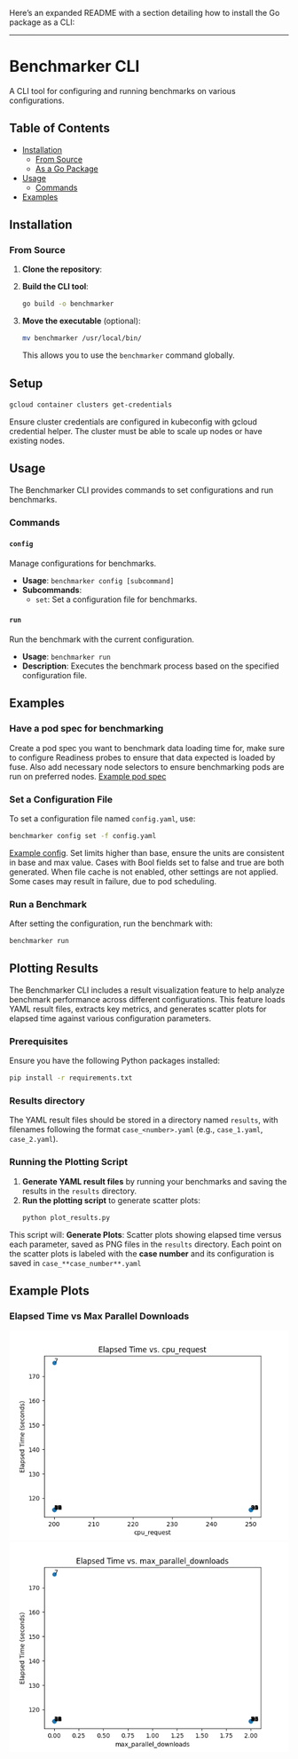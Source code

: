 Here’s an expanded README with a section detailing how to install the Go package as a CLI:

---

# Benchmarker CLI

A CLI tool for configuring and running benchmarks on various configurations.

## Table of Contents
- [Installation](#installation)
  - [From Source](#from-source)
  - [As a Go Package](#as-a-go-package)
- [Usage](#usage)
  - [Commands](#commands)
- [Examples](#examples)

## Installation

### From Source
1. **Clone the repository**:

2. **Build the CLI tool**:
   ```bash
   go build -o benchmarker
   ```

3. **Move the executable** (optional):
   ```bash
   mv benchmarker /usr/local/bin/
   ```
   This allows you to use the `benchmarker` command globally.

## Setup
```bash
gcloud container clusters get-credentials
``` 
Ensure cluster credentials are configured in kubeconfig with gcloud credential helper. 
The cluster must be able to scale up nodes or have existing nodes. 

## Usage

The Benchmarker CLI provides commands to set configurations and run benchmarks.

### Commands

#### `config`
Manage configurations for benchmarks.

- **Usage**: `benchmarker config [subcommand]`
- **Subcommands**:
  - `set`: Set a configuration file for benchmarks.

#### `run`
Run the benchmark with the current configuration.

- **Usage**: `benchmarker run`
- **Description**: Executes the benchmark process based on the specified configuration file.

## Examples

### Have a pod spec for benchmarking
Create a pod spec you want to benchmark data loading time for, 
make sure to configure Readiness probes to ensure that data expected is loaded by fuse.
Also add necessary node selectors to ensure benchmarking pods are run on preferred nodes.
[Example pod spec](example-pod.yaml)

### Set a Configuration File
To set a configuration file named `config.yaml`, use:
```bash
benchmarker config set -f config.yaml
```
[Example config](base-config.yaml). Set limits higher than base, 
ensure the units are consistent in base and max value. Cases with Bool fields set to false and true are both generated. When file cache is not enabled, other settings are not applied. Some cases may result in failure, due to pod scheduling.



### Run a Benchmark
After setting the configuration, run the benchmark with:
```bash
benchmarker run
```

## Plotting Results

The Benchmarker CLI includes a result visualization feature to help analyze benchmark performance across different configurations. This feature loads YAML result files, extracts key metrics, and generates scatter plots for elapsed time against various configuration parameters.

### Prerequisites
Ensure you have the following Python packages installed:
```bash
pip install -r requirements.txt
```

### Results directory
The YAML result files should be stored in a directory named `results`, with filenames following the format `case_<number>.yaml` (e.g., `case_1.yaml`, `case_2.yaml`).

### Running the Plotting Script

1. **Generate YAML result files** by running your benchmarks and saving the results in the `results` directory.
2. **Run the plotting script** to generate scatter plots:
   ```bash
   python plot_results.py
   ```

This script will:
**Generate Plots**: Scatter plots showing elapsed time versus each parameter, saved as PNG files in the `results` directory.
Each point on the scatter plots is labeled with the **case number** and its configuration is saved in `case_**case_number**.yaml`

## Example Plots
### Elapsed Time vs Max Parallel Downloads
![Elapsed Time vs Max Parallel Downloads](results/elapsed_time_vs_cpu_request.png)
![Elapsed Time vs Max Parallel Downloads](results/elapsed_time_vs_max_parallel_downloads.png)

